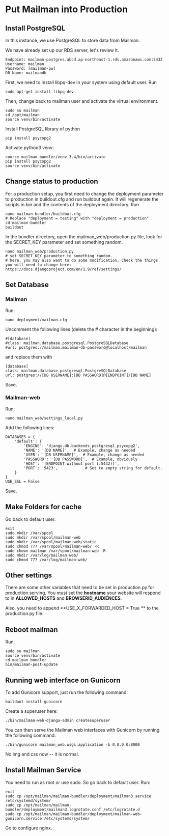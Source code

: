 # Put Mailman into Production

## Install PostgreSQL

In this instance, we use PostgreSQL to store data from Mailman.

We have already set up our RDS server, let's review it.

    Endpoint: mailman-postgres.abcd.ap-northeast-1.rds.amazonaws.com:5432
    Username: mailman
    Password: [mailman-pw]
    DB Name: mailmandb
    
First, we need to install libpq-dev in your system using default user. Run 

    sudo apt-get install libpq-dev 

Then, change back to mailman user and activate the virtual environment.
    
    sudo su mailman
    cd /opt/mailman
    source venv/bin/activate
    
Install PostgreSQL library of python

    pip install psycopg2

Activate python3 venv:

    source mailman-bundler/venv-3.4/bin/activate
    pip install psycopg2
    source venv/bin/activate
    
## Change status to production

For a production setup, you first need to change the deployment parameter to production in buildout.cfg and run buildout again. It will regenerate the scripts in bin and the contents of the deployment directory. Run

    nano mailman-bundler/buildout.cfg
    # Replace "deployment = testing" with "deployment = production"
    cd mailman-bundler
    buildout
    
In the bundler directory, open the mailman_web/production.py file, look for the SECRET_KEY parameter and set something random.

    nano mailman_web/production.py
    # set SECRET_KEY parameter to something random.
    # here, you may also want to do some modification. Check the things you will need to change here: https://docs.djangoproject.com/en/1.9/ref/settings/

## Set Database

### Mailman

Run:

    nano deployment/mailman.cfg 
    
Uncomment the following lines (delete the # character in the beginning):
    
    #[database]
    #class: mailman.database.postgresql.PostgreSQLDatabase
    #url: postgres://mailman:mailman-db-password@localhost/mailman
    
and replace them with

    [database]
    class: mailman.database.postgresql.PostgreSQLDatabase
    url: postgres://[DB USERNAME]:[DB PASSWORD]@[ENDPOINT]/[DB NAME]

Save.

### Mailman-web

Run:

    nano mailman_web/settings_local.py

Add the following lines:

    DATABASES = {
        'default': {
            'ENGINE': 'django.db.backends.postgresql_psycopg2',
            'NAME': '[DB NAME]',  # Example, change as needed
            'USER': '[DB USERNAME]',  # Example, change as needed
            'PASSWORD': '[DB PASSWORD]',  # Example, obviously
            'HOST': '[ENDPOINT without port (:5432)]',
            'PORT': '5423',            # Set to empty string for default.
        }
    }
    USE_SSL = False


Save.

## Make Folders for cache

Go back to default user.
    
    exit
    sudo mkdir /var/spool
    sudo mkdir /var/spool/mailman-web
    sudo mkdir /var/spool/mailman-web/static
    sudo chmod 777 /var/spool/mailman-web/ -R
    sudo chown mailman /var/spool/mailman-web -R
    sudo mkdir /var/log/mailman-web/
    sudo chmod 777 /var/log/mailman-web/


## Other settings

There are some other variables that need to be set in production.py for production serving. You must set the **hostname** your website will respond to in **ALLOWED_HOSTS** and **BROWSERID_AUDIENCES**.

Also, you need to append **USE_X_FORWARDED_HOST = True ** to the production.py file.

## Reboot mailman

Run:

    sudo su mailman
    source venv/bin/activate
    cd mailman_bundler
    bin/mailman-post-update

## Running web interface on Gunicorn

To add Gunicorn support, just run the following command:

    buildout install gunicorn

Create a superuser here:

    ./bin/mailman-web-django-admin createsuperuser

You can then serve the Mailman web interfaces with Gunicorn by running the following command:

    ./bin/gunicorn mailman_web.wsgi:application -b 0.0.0.0:8000

No img and css now -- it is normal. 

## Install Mailman Service

You need to run as root or use sudo. So go back to default user. Run:
    
    exit
    sudo cp /opt/mailman/mailman-bundler/deployment/mailman3.service /etc/systemd/system/
    sudo cp /opt/mailman/mailman-bundler/deployment/mailman3.logrotate.conf /etc/logrotate.d
    sudo cp /opt/mailman/mailman-bundler/deployment/mailman-web-gunicorn.service /etc/systemd/system/

Go to configure nginx.
